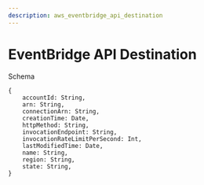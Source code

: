 ```yaml
---
description: aws_eventbridge_api_destination
---
```


# EventBridge API Destination

Schema
```
{
	accountId: String,
	arn: String,
	connectionArn: String,
	creationTime: Date,
	httpMethod: String,
	invocationEndpoint: String,
	invocationRateLimitPerSecond: Int,
	lastModifiedTime: Date,
	name: String,
	region: String,
	state: String,
}
```
